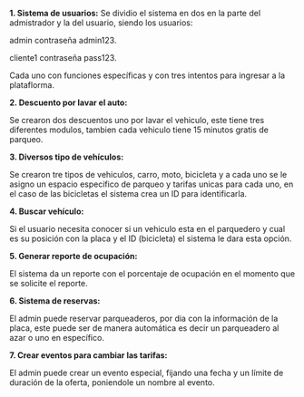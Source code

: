 **1. Sistema de usuarios:**
Se dividio el sistema en dos en la parte del admistrador y la del usuario, siendo los usuarios:

admin contraseña admin123.

cliente1 contraseña pass123.

Cada uno con funciones específicas y con tres intentos para ingresar a la plataflorma.

**2. Descuento por lavar el auto:**

Se crearon dos descuentos uno por lavar el vehiculo, este tiene tres diferentes modulos, tambien cada vehiculo tiene 15 minutos gratis de parqueo.

**3. Diversos tipo de vehículos:**

Se crearon tre tipos de vehiculos, carro, moto, bicicleta y a cada uno se le asigno un espacio especifico de parqueo y tarifas unicas para cada uno, en el caso de las bicicletas el sistema crea un ID para identificarla.

**4. Buscar vehículo:**

Si el usuario necesita conocer si un vehiculo esta en el parquedero y cual es su posición con la placa y el ID (bicicleta) el sistema le dara esta opción.

**5. Generar reporte de ocupación:**

El sistema da un reporte con el porcentaje de ocupación en el momento que se solicite el reporte.

**6. Sistema de reservas:**

El admin puede reservar parqueaderos, por dia con la información de la placa, este puede ser de manera automática es decir un parqueadero al azar o uno en específico.

**7. Crear eventos para cambiar las tarifas:**

El admin puede crear un evento especial, fijando una fecha y un límite de duración de la oferta, poniendole un nombre al evento.
